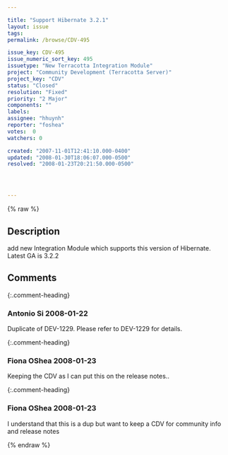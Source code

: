 ```yaml
---

title: "Support Hibernate 3.2.1"
layout: issue
tags: 
permalink: /browse/CDV-495

issue_key: CDV-495
issue_numeric_sort_key: 495
issuetype: "New Terracotta Integration Module"
project: "Community Development (Terracotta Server)"
project_key: "CDV"
status: "Closed"
resolution: "Fixed"
priority: "2 Major"
components: ""
labels: 
assignee: "hhuynh"
reporter: "foshea"
votes:  0
watchers: 0

created: "2007-11-01T12:41:10.000-0400"
updated: "2008-01-30T18:06:07.000-0500"
resolved: "2008-01-23T20:21:50.000-0500"




---
```


{% raw %}

## Description

<div markdown="1" class="description">

add new Integration Module which supports this version of Hibernate. Latest GA is 3.2.2

</div>

## Comments


{:.comment-heading}
### **Antonio Si** <span class="date">2008-01-22</span>

<div markdown="1" class="comment">

Duplicate of DEV-1229. Please refer to DEV-1229 for details.

</div>


{:.comment-heading}
### **Fiona OShea** <span class="date">2008-01-23</span>

<div markdown="1" class="comment">

Keeping the CDV as I can put this on the release notes..

</div>


{:.comment-heading}
### **Fiona OShea** <span class="date">2008-01-23</span>

<div markdown="1" class="comment">

I understand that this is a dup but want to keep a CDV for community info and release notes

</div>



{% endraw %}
